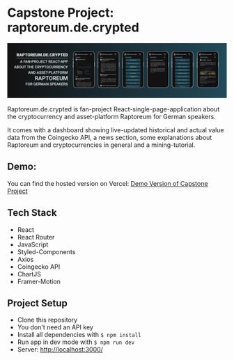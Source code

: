 # Capstone Project: raptoreum.de.crypted

![raptoreum.de.crypted](/public/images/readme-header.png)

Raptoreum.de.crypted is fan-project React-single-page-application about the cryptocurrency and asset-platform Raptoreum for German speakers.

It comes with a dashboard showing live-updated historical and actual value data from the Coingecko API, a news section, some explanations about Raptoreum and cryptocurrencies in general and a mining-tutorial.

## Demo:

You can find the hosted version on Vercel: [Demo Version of Capstone Project](https://raptoreum-de-crypted.vercel.app/)

## Tech Stack

- React
- React Router
- JavaScript
- Styled-Components
- Axios
- Coingecko API
- ChartJS
- Framer-Motion


## Project Setup

- Clone this repository
- You don't need an API key
- Install all dependencies with `$ npm install`
- Run app in dev mode with `$ npm run dev`
- Server: [http://localhost:3000/](http://localhost:3000/)

